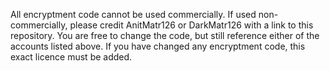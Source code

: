 All encryptment code cannot be used commercially. If used non-commercially, please credit AnitMatr126 or DarkMatr126 with a link to this repository.
You are free to change the code, but still reference either of the accounts listed above. If you have changed any encryptment code, this exact licence must be added.
